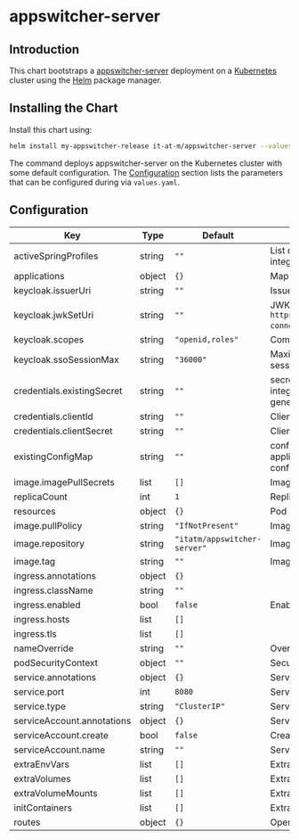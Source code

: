 # appswitcher-server

## Introduction

This chart bootstraps a [appswitcher-server](https://github.com/it-at-m/appswitcher-server) deployment on a [Kubernetes](http://kubernetes.io) cluster using the [Helm](https://helm.sh) package manager.

## Installing the Chart

Install this chart using:

```bash
helm install my-appswitcher-release it-at-m/appswitcher-server --values values.yaml
```

The command deploys appswitcher-server on the Kubernetes cluster with some default configuration. The [Configuration](#configuration) section lists the parameters that can be configured during via `values.yaml`.

## Configuration

| Key                                     | Type   | Default                      | Description                                                                                                                                                                                 |
| --------------------------------------- | ------ | ---------------------------- | ------------------------------------------------------------------------------------------------------------------------------------------------------------------------------------------- |
| activeSpringProfiles                    | string | `""`                         | List of active spring profiles (include `keycloak` to activate Keycloak integration)                                                                                                        |
| applications                            | object | `{}`                         | Map of your [custom applications](https://github.com/it-at-m/appswitcher-server#custom-applications). See [`values.yaml`](charts/appswitcher-server/values.yaml) for an example.            |
| keycloak.issuerUri                      | string | `""`                         | Issuer uri (e.g. `https://keycloak.mycompany.org/auth/realms/myrealm`)                                                                                                                      |
| keycloak.jwkSetUri                      | string | `""`                         | JWK set uri (e.g. `https://keycloak.mycompany.org/auth/realms/myrealm/protocol/openid-connect/certs`)                                                                                       |
| keycloak.scopes                         | string | `"openid,roles"`             | Comma-seperated list of requested scopes (e.g. `openid,roles`).                                                                                                                             |
| keycloak.ssoSessionMax                  | string | `"36000"`                    | Maximum time in seconds before your Keycloak expires the sso sessions (e.g. '36000' for 10 hours).                                                                                          |
| credentials.existingSecret              | string | `""`                         | secret containing keys (CLIENT_ID, CLIENT_SECRET) for Keycloak integration. If specified, this Secret will be used and no Secret will be generated.                                         |
| credentials.clientId                    | string | `""`                         | Client ID for Keycloak integration                                                                                                                                                          |
| credentials.clientSecret                | string | `""`                         | Client Secret for Keycloak integration                                                                                                                                                      |
| existingConfigMap                       | string | `""`                         | config map with key `application.yml` containing a Spring Boot application.yml. If specified, this ConfigMap will be used for Spring Boot configuration and no ConfigMap will be generated. |
| image.imagePullSecrets                  | list   | `[]`                         | Image pull secrets specification                                                                                                                                                            |
| replicaCount                            | int    | `1`                          | Replica count                                                                                                                                                                               |
| resources                               | object | `{}`                         | Pod resource definition                                                                                                                                                                     |
| image.pullPolicy                        | string | `"IfNotPresent"`             | Image pull policy                                                                                                                                                                           |
| image.repository                        | string | `"itatm/appswitcher-server"` | Image to use for deploying                                                                                                                                                                  |
| image.tag                               | string | `""`                         | Image tag. If not specified defaults to `appVersion` of the chart.                                                                                                                          |
| ingress.annotations                     | object | `{}`                         |                                                                                                                                                                                             |
| ingress.className                       | string | `""`                         |                                                                                                                                                                                             |
| ingress.enabled                         | bool   | `false`                      | Enable ingress                                                                                                                                                                              |
| ingress.hosts                           | list   | `[]`                         |                                                                                                                                                                                             |
| ingress.tls                             | list   | `[]`                         |                                                                                                                                                                                             |
| nameOverride                            | string | `""`                         | Override chart name                                                                                                                                                                         |
| podSecurityContext                      | object | `""`                         | Security Context                                                                                                                                                                            |
| service.annotations                     | object | `{}`                         | Service annotations                                                                                                                                                                         |
| service.port                            | int    | `8080`                       | Service port                                                                                                                                                                                |
| service.type                            | string | `"ClusterIP"`                | Service type                                                                                                                                                                                |
| serviceAccount.annotations              | object | `{}`                         | Service account annotations                                                                                                                                                                 |
| serviceAccount.create                   | bool   | `false`                      | Create service account                                                                                                                                                                      |
| serviceAccount.name                     | string | `""`                         | Service account name                                                                                                                                                                        |
| extraEnvVars                            | list   | `[]`                         | Extra environment variables                                                                                                                                                                 |
| extraVolumes                            | list   | `[]`                         | Extra volumes                                                                                                                                                                               |
| extraVolumeMounts                       | list   | `[]`                         | Extra volumeMounts for the pods                                                                                                                                                             |
| initContainers                          | list   | `[]`                                                  | Extra initContainers for the pods                                                                                                        |
| routes                     | object | `{}`                                                  | OpenShift Route definitions (see default `values.yaml` for examples)                                                                   |


<!-- MARKDOWN LINKS & IMAGES -->
<!-- https://www.markdownguide.org/basic-syntax/#reference-style-links -->

[contributors-shield]: https://img.shields.io/github/contributors/it-at-m/appswitcher-server-helm-chart.svg?style=for-the-badge
[contributors-url]: https://github.com/it-at-m/appswitcher-server-helm-chart/graphs/contributors
[forks-shield]: https://img.shields.io/github/forks/it-at-m/appswitcher-server-helm-chart.svg?style=for-the-badge
[forks-url]: https://github.com/it-at-m/appswitcher-server-helm-chart/network/members
[stars-shield]: https://img.shields.io/github/stars/it-at-m/appswitcher-server-helm-chart.svg?style=for-the-badge
[stars-url]: https://github.com/it-at-m/appswitcher-server-helm-chart/stargazers
[issues-shield]: https://img.shields.io/github/issues/it-at-m/appswitcher-server-helm-chart.svg?style=for-the-badge
[issues-url]: https://github.com/it-at-m/appswitcher-server-helm-chart/issues
[license-shield]: https://img.shields.io/github/license/it-at-m/appswitcher-server-helm-chart.svg?style=for-the-badge
[license-url]: https://github.com/it-at-m/appswitcher-server-helm-chart/blob/main/LICENSE
